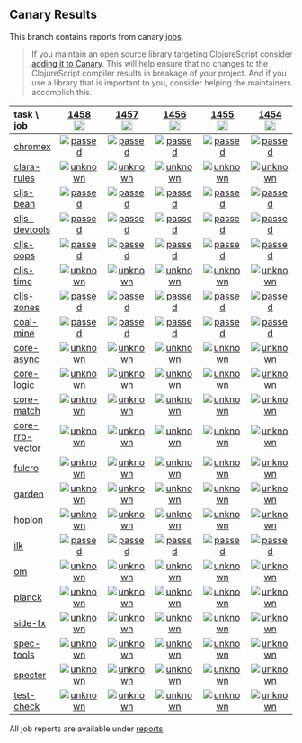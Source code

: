 ## Canary Results

This branch contains reports from canary [jobs](https://github.com/cljs-oss/canary/tree/jobs).

> If you maintain an open source library targeting ClojureScript consider [adding it to Canary](https://github.com/cljs-oss/canary/tree/master#how-to-participate). This will help ensure that no changes to the ClojureScript compiler results in breakage of your project. And if you use a library that is important to you, consider helping the maintainers accomplish this.

[//]: # (begin_overview_table)

| task \ job | <a href="reports/2020/07/05/job-001458-1.10.807-6691bae1" title="job #1458&#xA;&#xA;job&#xA;&#xA;requested by BinaryAge Bot (@babot) on 2020-07-05T11:04:49Z">1458<br/><img width=20 height=20 src="https://avatars0.githubusercontent.com/u/1476765?v=4&s=60"></a> | <a href="reports/2020/07/04/job-001457-1.10.806-a19f8e04" title="job #1457&#xA;&#xA;job&#xA;&#xA;requested by BinaryAge Bot (@babot) on 2020-07-04T11:04:48Z">1457<br/><img width=20 height=20 src="https://avatars0.githubusercontent.com/u/1476765?v=4&s=60"></a> | <a href="reports/2020/07/03/job-001456-1.10.806-a19f8e04" title="job #1456&#xA;&#xA;job&#xA;&#xA;requested by BinaryAge Bot (@babot) on 2020-07-03T11:04:35Z">1456<br/><img width=20 height=20 src="https://avatars0.githubusercontent.com/u/1476765?v=4&s=60"></a> | <a href="reports/2020/07/02/job-001455-1.10.806-a19f8e04" title="job #1455&#xA;&#xA;job&#xA;&#xA;requested by BinaryAge Bot (@babot) on 2020-07-02T11:04:46Z">1455<br/><img width=20 height=20 src="https://avatars0.githubusercontent.com/u/1476765?v=4&s=60"></a> | <a href="reports/2020/07/01/job-001454-1.10.806-a19f8e04" title="job #1454&#xA;&#xA;job&#xA;&#xA;requested by BinaryAge Bot (@babot) on 2020-07-01T11:04:36Z">1454<br/><img width=20 height=20 src="https://avatars0.githubusercontent.com/u/1476765?v=4&s=60"></a> | <a href="reports/2020/06/30/job-001453-1.10.806-a19f8e04" title="job #1453&#xA;&#xA;job&#xA;&#xA;requested by BinaryAge Bot (@babot) on 2020-06-30T11:04:04Z">1453<br/><img width=20 height=20 src="https://avatars0.githubusercontent.com/u/1476765?v=4&s=60"></a> | <a href="reports/2020/06/29/job-001452-1.10.806-a19f8e04" title="job #1452&#xA;&#xA;job&#xA;&#xA;requested by BinaryAge Bot (@babot) on 2020-06-29T11:04:30Z">1452<br/><img width=20 height=20 src="https://avatars0.githubusercontent.com/u/1476765?v=4&s=60"></a> | <a href="reports/2020/06/28/job-001451-1.10.781-92707a0b" title="job #1451&#xA;&#xA;job&#xA;&#xA;requested by BinaryAge Bot (@babot) on 2020-06-28T11:04:38Z">1451<br/><img width=20 height=20 src="https://avatars0.githubusercontent.com/u/1476765?v=4&s=60"></a> | <a href="reports/2020/06/27/job-001450-1.10.781-92707a0b" title="job #1450&#xA;&#xA;job&#xA;&#xA;requested by BinaryAge Bot (@babot) on 2020-06-27T11:04:36Z">1450<br/><img width=20 height=20 src="https://avatars0.githubusercontent.com/u/1476765?v=4&s=60"></a> | <a href="reports/2020/06/26/job-001449-1.10.781-92707a0b" title="job #1449&#xA;&#xA;job&#xA;&#xA;requested by BinaryAge Bot (@babot) on 2020-06-26T11:04:00Z">1449<br/><img width=20 height=20 src="https://avatars0.githubusercontent.com/u/1476765?v=4&s=60"></a> |
| :--- | :---: | :---: | :---: | :---: | :---: | :---: | :---: | :---: | :---: | :---: |
| [chromex](https://github.com/binaryage/chromex) | <a href="reports/2020/07/05/job-001458-1.10.807-6691bae1#-chromex"><img title="passed" src="http://box.binaryage.com/s-passed.svg"><a> | <a href="reports/2020/07/04/job-001457-1.10.806-a19f8e04#-chromex"><img title="passed" src="http://box.binaryage.com/s-passed.svg"><a> | <a href="reports/2020/07/03/job-001456-1.10.806-a19f8e04#-chromex"><img title="passed" src="http://box.binaryage.com/s-passed.svg"><a> | <a href="reports/2020/07/02/job-001455-1.10.806-a19f8e04#-chromex"><img title="passed" src="http://box.binaryage.com/s-passed.svg"><a> | <a href="reports/2020/07/01/job-001454-1.10.806-a19f8e04#-chromex"><img title="passed" src="http://box.binaryage.com/s-passed.svg"><a> | <a href="reports/2020/06/30/job-001453-1.10.806-a19f8e04#-chromex"><img title="passed" src="http://box.binaryage.com/s-passed.svg"><a> | <a href="reports/2020/06/29/job-001452-1.10.806-a19f8e04#-chromex"><img title="passed" src="http://box.binaryage.com/s-passed.svg"><a> | <a href="reports/2020/06/28/job-001451-1.10.781-92707a0b#-chromex"><img title="passed" src="http://box.binaryage.com/s-passed.svg"><a> | <a href="reports/2020/06/27/job-001450-1.10.781-92707a0b#-chromex"><img title="passed" src="http://box.binaryage.com/s-passed.svg"><a> | <a href="reports/2020/06/26/job-001449-1.10.781-92707a0b#-chromex"><img title="passed" src="http://box.binaryage.com/s-passed.svg"><a> |
| [clara-rules](https://github.com/cerner/clara-rules) | <a href="reports/2020/07/05/job-001458-1.10.807-6691bae1#-clara-rules"><img title="unknown" src="http://box.binaryage.com/s-unknown.svg"><a> | <a href="reports/2020/07/04/job-001457-1.10.806-a19f8e04#-clara-rules"><img title="unknown" src="http://box.binaryage.com/s-unknown.svg"><a> | <a href="reports/2020/07/03/job-001456-1.10.806-a19f8e04#-clara-rules"><img title="unknown" src="http://box.binaryage.com/s-unknown.svg"><a> | <a href="reports/2020/07/02/job-001455-1.10.806-a19f8e04#-clara-rules"><img title="unknown" src="http://box.binaryage.com/s-unknown.svg"><a> | <a href="reports/2020/07/01/job-001454-1.10.806-a19f8e04#-clara-rules"><img title="unknown" src="http://box.binaryage.com/s-unknown.svg"><a> | <a href="reports/2020/06/30/job-001453-1.10.806-a19f8e04#-clara-rules"><img title="unknown" src="http://box.binaryage.com/s-unknown.svg"><a> | <a href="reports/2020/06/29/job-001452-1.10.806-a19f8e04#-clara-rules"><img title="unknown" src="http://box.binaryage.com/s-unknown.svg"><a> | <a href="reports/2020/06/28/job-001451-1.10.781-92707a0b#-clara-rules"><img title="unknown" src="http://box.binaryage.com/s-unknown.svg"><a> | <a href="reports/2020/06/27/job-001450-1.10.781-92707a0b#-clara-rules"><img title="unknown" src="http://box.binaryage.com/s-unknown.svg"><a> | <a href="reports/2020/06/26/job-001449-1.10.781-92707a0b#-clara-rules"><img title="unknown" src="http://box.binaryage.com/s-unknown.svg"><a> |
| [cljs-bean](https://github.com/mfikes/cljs-bean) | <a href="reports/2020/07/05/job-001458-1.10.807-6691bae1#-cljs-bean"><img title="passed" src="http://box.binaryage.com/s-passed.svg"><a> | <a href="reports/2020/07/04/job-001457-1.10.806-a19f8e04#-cljs-bean"><img title="passed" src="http://box.binaryage.com/s-passed.svg"><a> | <a href="reports/2020/07/03/job-001456-1.10.806-a19f8e04#-cljs-bean"><img title="passed" src="http://box.binaryage.com/s-passed.svg"><a> | <a href="reports/2020/07/02/job-001455-1.10.806-a19f8e04#-cljs-bean"><img title="passed" src="http://box.binaryage.com/s-passed.svg"><a> | <a href="reports/2020/07/01/job-001454-1.10.806-a19f8e04#-cljs-bean"><img title="passed" src="http://box.binaryage.com/s-passed.svg"><a> | <a href="reports/2020/06/30/job-001453-1.10.806-a19f8e04#-cljs-bean"><img title="passed" src="http://box.binaryage.com/s-passed.svg"><a> | <a href="reports/2020/06/29/job-001452-1.10.806-a19f8e04#-cljs-bean"><img title="passed" src="http://box.binaryage.com/s-passed.svg"><a> | <a href="reports/2020/06/28/job-001451-1.10.781-92707a0b#-cljs-bean"><img title="passed" src="http://box.binaryage.com/s-passed.svg"><a> | <a href="reports/2020/06/27/job-001450-1.10.781-92707a0b#-cljs-bean"><img title="passed" src="http://box.binaryage.com/s-passed.svg"><a> | <a href="reports/2020/06/26/job-001449-1.10.781-92707a0b#-cljs-bean"><img title="passed" src="http://box.binaryage.com/s-passed.svg"><a> |
| [cljs-devtools](https://github.com/binaryage/cljs-devtools) | <a href="reports/2020/07/05/job-001458-1.10.807-6691bae1#-cljs-devtools"><img title="passed" src="http://box.binaryage.com/s-passed.svg"><a> | <a href="reports/2020/07/04/job-001457-1.10.806-a19f8e04#-cljs-devtools"><img title="passed" src="http://box.binaryage.com/s-passed.svg"><a> | <a href="reports/2020/07/03/job-001456-1.10.806-a19f8e04#-cljs-devtools"><img title="passed" src="http://box.binaryage.com/s-passed.svg"><a> | <a href="reports/2020/07/02/job-001455-1.10.806-a19f8e04#-cljs-devtools"><img title="passed" src="http://box.binaryage.com/s-passed.svg"><a> | <a href="reports/2020/07/01/job-001454-1.10.806-a19f8e04#-cljs-devtools"><img title="passed" src="http://box.binaryage.com/s-passed.svg"><a> | <a href="reports/2020/06/30/job-001453-1.10.806-a19f8e04#-cljs-devtools"><img title="passed" src="http://box.binaryage.com/s-passed.svg"><a> | <a href="reports/2020/06/29/job-001452-1.10.806-a19f8e04#-cljs-devtools"><img title="passed" src="http://box.binaryage.com/s-passed.svg"><a> | <a href="reports/2020/06/28/job-001451-1.10.781-92707a0b#-cljs-devtools"><img title="passed" src="http://box.binaryage.com/s-passed.svg"><a> | <a href="reports/2020/06/27/job-001450-1.10.781-92707a0b#-cljs-devtools"><img title="passed" src="http://box.binaryage.com/s-passed.svg"><a> | <a href="reports/2020/06/26/job-001449-1.10.781-92707a0b#-cljs-devtools"><img title="failed" src="http://box.binaryage.com/s-failed.svg"><a> |
| [cljs-oops](https://github.com/binaryage/cljs-oops) | <a href="reports/2020/07/05/job-001458-1.10.807-6691bae1#-cljs-oops"><img title="passed" src="http://box.binaryage.com/s-passed.svg"><a> | <a href="reports/2020/07/04/job-001457-1.10.806-a19f8e04#-cljs-oops"><img title="passed" src="http://box.binaryage.com/s-passed.svg"><a> | <a href="reports/2020/07/03/job-001456-1.10.806-a19f8e04#-cljs-oops"><img title="passed" src="http://box.binaryage.com/s-passed.svg"><a> | <a href="reports/2020/07/02/job-001455-1.10.806-a19f8e04#-cljs-oops"><img title="passed" src="http://box.binaryage.com/s-passed.svg"><a> | <a href="reports/2020/07/01/job-001454-1.10.806-a19f8e04#-cljs-oops"><img title="passed" src="http://box.binaryage.com/s-passed.svg"><a> | <a href="reports/2020/06/30/job-001453-1.10.806-a19f8e04#-cljs-oops"><img title="passed" src="http://box.binaryage.com/s-passed.svg"><a> | <a href="reports/2020/06/29/job-001452-1.10.806-a19f8e04#-cljs-oops"><img title="passed" src="http://box.binaryage.com/s-passed.svg"><a> | <a href="reports/2020/06/28/job-001451-1.10.781-92707a0b#-cljs-oops"><img title="passed" src="http://box.binaryage.com/s-passed.svg"><a> | <a href="reports/2020/06/27/job-001450-1.10.781-92707a0b#-cljs-oops"><img title="passed" src="http://box.binaryage.com/s-passed.svg"><a> | <a href="reports/2020/06/26/job-001449-1.10.781-92707a0b#-cljs-oops"><img title="passed" src="http://box.binaryage.com/s-passed.svg"><a> |
| [cljs-time](https://github.com/andrewmcveigh/cljs-time) | <a href="reports/2020/07/05/job-001458-1.10.807-6691bae1#-cljs-time"><img title="unknown" src="http://box.binaryage.com/s-unknown.svg"><a> | <a href="reports/2020/07/04/job-001457-1.10.806-a19f8e04#-cljs-time"><img title="unknown" src="http://box.binaryage.com/s-unknown.svg"><a> | <a href="reports/2020/07/03/job-001456-1.10.806-a19f8e04#-cljs-time"><img title="unknown" src="http://box.binaryage.com/s-unknown.svg"><a> | <a href="reports/2020/07/02/job-001455-1.10.806-a19f8e04#-cljs-time"><img title="unknown" src="http://box.binaryage.com/s-unknown.svg"><a> | <a href="reports/2020/07/01/job-001454-1.10.806-a19f8e04#-cljs-time"><img title="unknown" src="http://box.binaryage.com/s-unknown.svg"><a> | <a href="reports/2020/06/30/job-001453-1.10.806-a19f8e04#-cljs-time"><img title="unknown" src="http://box.binaryage.com/s-unknown.svg"><a> | <a href="reports/2020/06/29/job-001452-1.10.806-a19f8e04#-cljs-time"><img title="unknown" src="http://box.binaryage.com/s-unknown.svg"><a> | <a href="reports/2020/06/28/job-001451-1.10.781-92707a0b#-cljs-time"><img title="unknown" src="http://box.binaryage.com/s-unknown.svg"><a> | <a href="reports/2020/06/27/job-001450-1.10.781-92707a0b#-cljs-time"><img title="unknown" src="http://box.binaryage.com/s-unknown.svg"><a> | <a href="reports/2020/06/26/job-001449-1.10.781-92707a0b#-cljs-time"><img title="unknown" src="http://box.binaryage.com/s-unknown.svg"><a> |
| [cljs-zones](https://github.com/binaryage/cljs-zones) | <a href="reports/2020/07/05/job-001458-1.10.807-6691bae1#-cljs-zones"><img title="passed" src="http://box.binaryage.com/s-passed.svg"><a> | <a href="reports/2020/07/04/job-001457-1.10.806-a19f8e04#-cljs-zones"><img title="passed" src="http://box.binaryage.com/s-passed.svg"><a> | <a href="reports/2020/07/03/job-001456-1.10.806-a19f8e04#-cljs-zones"><img title="passed" src="http://box.binaryage.com/s-passed.svg"><a> | <a href="reports/2020/07/02/job-001455-1.10.806-a19f8e04#-cljs-zones"><img title="passed" src="http://box.binaryage.com/s-passed.svg"><a> | <a href="reports/2020/07/01/job-001454-1.10.806-a19f8e04#-cljs-zones"><img title="passed" src="http://box.binaryage.com/s-passed.svg"><a> | <a href="reports/2020/06/30/job-001453-1.10.806-a19f8e04#-cljs-zones"><img title="passed" src="http://box.binaryage.com/s-passed.svg"><a> | <a href="reports/2020/06/29/job-001452-1.10.806-a19f8e04#-cljs-zones"><img title="passed" src="http://box.binaryage.com/s-passed.svg"><a> | <a href="reports/2020/06/28/job-001451-1.10.781-92707a0b#-cljs-zones"><img title="passed" src="http://box.binaryage.com/s-passed.svg"><a> | <a href="reports/2020/06/27/job-001450-1.10.781-92707a0b#-cljs-zones"><img title="passed" src="http://box.binaryage.com/s-passed.svg"><a> | <a href="reports/2020/06/26/job-001449-1.10.781-92707a0b#-cljs-zones"><img title="passed" src="http://box.binaryage.com/s-passed.svg"><a> |
| [coal-mine](https://github.com/mfikes/coal-mine) | <a href="reports/2020/07/05/job-001458-1.10.807-6691bae1#-coal-mine"><img title="passed" src="http://box.binaryage.com/s-passed.svg"><a> | <a href="reports/2020/07/04/job-001457-1.10.806-a19f8e04#-coal-mine"><img title="passed" src="http://box.binaryage.com/s-passed.svg"><a> | <a href="reports/2020/07/03/job-001456-1.10.806-a19f8e04#-coal-mine"><img title="passed" src="http://box.binaryage.com/s-passed.svg"><a> | <a href="reports/2020/07/02/job-001455-1.10.806-a19f8e04#-coal-mine"><img title="passed" src="http://box.binaryage.com/s-passed.svg"><a> | <a href="reports/2020/07/01/job-001454-1.10.806-a19f8e04#-coal-mine"><img title="passed" src="http://box.binaryage.com/s-passed.svg"><a> | <a href="reports/2020/06/30/job-001453-1.10.806-a19f8e04#-coal-mine"><img title="passed" src="http://box.binaryage.com/s-passed.svg"><a> | <a href="reports/2020/06/29/job-001452-1.10.806-a19f8e04#-coal-mine"><img title="passed" src="http://box.binaryage.com/s-passed.svg"><a> | <a href="reports/2020/06/28/job-001451-1.10.781-92707a0b#-coal-mine"><img title="passed" src="http://box.binaryage.com/s-passed.svg"><a> | <a href="reports/2020/06/27/job-001450-1.10.781-92707a0b#-coal-mine"><img title="passed" src="http://box.binaryage.com/s-passed.svg"><a> | <a href="reports/2020/06/26/job-001449-1.10.781-92707a0b#-coal-mine"><img title="passed" src="http://box.binaryage.com/s-passed.svg"><a> |
| [core-async](https://github.com/clojure/core.async) | <a href="reports/2020/07/05/job-001458-1.10.807-6691bae1#-core-async"><img title="unknown" src="http://box.binaryage.com/s-unknown.svg"><a> | <a href="reports/2020/07/04/job-001457-1.10.806-a19f8e04#-core-async"><img title="unknown" src="http://box.binaryage.com/s-unknown.svg"><a> | <a href="reports/2020/07/03/job-001456-1.10.806-a19f8e04#-core-async"><img title="unknown" src="http://box.binaryage.com/s-unknown.svg"><a> | <a href="reports/2020/07/02/job-001455-1.10.806-a19f8e04#-core-async"><img title="unknown" src="http://box.binaryage.com/s-unknown.svg"><a> | <a href="reports/2020/07/01/job-001454-1.10.806-a19f8e04#-core-async"><img title="unknown" src="http://box.binaryage.com/s-unknown.svg"><a> | <a href="reports/2020/06/30/job-001453-1.10.806-a19f8e04#-core-async"><img title="unknown" src="http://box.binaryage.com/s-unknown.svg"><a> | <a href="reports/2020/06/29/job-001452-1.10.806-a19f8e04#-core-async"><img title="unknown" src="http://box.binaryage.com/s-unknown.svg"><a> | <a href="reports/2020/06/28/job-001451-1.10.781-92707a0b#-core-async"><img title="unknown" src="http://box.binaryage.com/s-unknown.svg"><a> | <a href="reports/2020/06/27/job-001450-1.10.781-92707a0b#-core-async"><img title="unknown" src="http://box.binaryage.com/s-unknown.svg"><a> | <a href="reports/2020/06/26/job-001449-1.10.781-92707a0b#-core-async"><img title="unknown" src="http://box.binaryage.com/s-unknown.svg"><a> |
| [core-logic](https://github.com/clojure/core.logic) | <a href="reports/2020/07/05/job-001458-1.10.807-6691bae1#-core-logic"><img title="unknown" src="http://box.binaryage.com/s-unknown.svg"><a> | <a href="reports/2020/07/04/job-001457-1.10.806-a19f8e04#-core-logic"><img title="unknown" src="http://box.binaryage.com/s-unknown.svg"><a> | <a href="reports/2020/07/03/job-001456-1.10.806-a19f8e04#-core-logic"><img title="unknown" src="http://box.binaryage.com/s-unknown.svg"><a> | <a href="reports/2020/07/02/job-001455-1.10.806-a19f8e04#-core-logic"><img title="unknown" src="http://box.binaryage.com/s-unknown.svg"><a> | <a href="reports/2020/07/01/job-001454-1.10.806-a19f8e04#-core-logic"><img title="unknown" src="http://box.binaryage.com/s-unknown.svg"><a> | <a href="reports/2020/06/30/job-001453-1.10.806-a19f8e04#-core-logic"><img title="unknown" src="http://box.binaryage.com/s-unknown.svg"><a> | <a href="reports/2020/06/29/job-001452-1.10.806-a19f8e04#-core-logic"><img title="unknown" src="http://box.binaryage.com/s-unknown.svg"><a> | <a href="reports/2020/06/28/job-001451-1.10.781-92707a0b#-core-logic"><img title="unknown" src="http://box.binaryage.com/s-unknown.svg"><a> | <a href="reports/2020/06/27/job-001450-1.10.781-92707a0b#-core-logic"><img title="unknown" src="http://box.binaryage.com/s-unknown.svg"><a> | <a href="reports/2020/06/26/job-001449-1.10.781-92707a0b#-core-logic"><img title="unknown" src="http://box.binaryage.com/s-unknown.svg"><a> |
| [core-match](https://github.com/clojure/core.match) | <a href="reports/2020/07/05/job-001458-1.10.807-6691bae1#-core-match"><img title="unknown" src="http://box.binaryage.com/s-unknown.svg"><a> | <a href="reports/2020/07/04/job-001457-1.10.806-a19f8e04#-core-match"><img title="unknown" src="http://box.binaryage.com/s-unknown.svg"><a> | <a href="reports/2020/07/03/job-001456-1.10.806-a19f8e04#-core-match"><img title="unknown" src="http://box.binaryage.com/s-unknown.svg"><a> | <a href="reports/2020/07/02/job-001455-1.10.806-a19f8e04#-core-match"><img title="unknown" src="http://box.binaryage.com/s-unknown.svg"><a> | <a href="reports/2020/07/01/job-001454-1.10.806-a19f8e04#-core-match"><img title="unknown" src="http://box.binaryage.com/s-unknown.svg"><a> | <a href="reports/2020/06/30/job-001453-1.10.806-a19f8e04#-core-match"><img title="unknown" src="http://box.binaryage.com/s-unknown.svg"><a> | <a href="reports/2020/06/29/job-001452-1.10.806-a19f8e04#-core-match"><img title="unknown" src="http://box.binaryage.com/s-unknown.svg"><a> | <a href="reports/2020/06/28/job-001451-1.10.781-92707a0b#-core-match"><img title="unknown" src="http://box.binaryage.com/s-unknown.svg"><a> | <a href="reports/2020/06/27/job-001450-1.10.781-92707a0b#-core-match"><img title="unknown" src="http://box.binaryage.com/s-unknown.svg"><a> | <a href="reports/2020/06/26/job-001449-1.10.781-92707a0b#-core-match"><img title="unknown" src="http://box.binaryage.com/s-unknown.svg"><a> |
| [core-rrb-vector](https://github.com/clojure/core.rrb-vector) | <a href="reports/2020/07/05/job-001458-1.10.807-6691bae1#-core-rrb-vector"><img title="unknown" src="http://box.binaryage.com/s-unknown.svg"><a> | <a href="reports/2020/07/04/job-001457-1.10.806-a19f8e04#-core-rrb-vector"><img title="unknown" src="http://box.binaryage.com/s-unknown.svg"><a> | <a href="reports/2020/07/03/job-001456-1.10.806-a19f8e04#-core-rrb-vector"><img title="unknown" src="http://box.binaryage.com/s-unknown.svg"><a> | <a href="reports/2020/07/02/job-001455-1.10.806-a19f8e04#-core-rrb-vector"><img title="unknown" src="http://box.binaryage.com/s-unknown.svg"><a> | <a href="reports/2020/07/01/job-001454-1.10.806-a19f8e04#-core-rrb-vector"><img title="unknown" src="http://box.binaryage.com/s-unknown.svg"><a> | <a href="reports/2020/06/30/job-001453-1.10.806-a19f8e04#-core-rrb-vector"><img title="unknown" src="http://box.binaryage.com/s-unknown.svg"><a> | <a href="reports/2020/06/29/job-001452-1.10.806-a19f8e04#-core-rrb-vector"><img title="unknown" src="http://box.binaryage.com/s-unknown.svg"><a> | <a href="reports/2020/06/28/job-001451-1.10.781-92707a0b#-core-rrb-vector"><img title="unknown" src="http://box.binaryage.com/s-unknown.svg"><a> | <a href="reports/2020/06/27/job-001450-1.10.781-92707a0b#-core-rrb-vector"><img title="unknown" src="http://box.binaryage.com/s-unknown.svg"><a> | <a href="reports/2020/06/26/job-001449-1.10.781-92707a0b#-core-rrb-vector"><img title="unknown" src="http://box.binaryage.com/s-unknown.svg"><a> |
| [fulcro](https://github.com/fulcrologic/fulcro) | <a href="reports/2020/07/05/job-001458-1.10.807-6691bae1#-fulcro"><img title="unknown" src="http://box.binaryage.com/s-unknown.svg"><a> | <a href="reports/2020/07/04/job-001457-1.10.806-a19f8e04#-fulcro"><img title="unknown" src="http://box.binaryage.com/s-unknown.svg"><a> | <a href="reports/2020/07/03/job-001456-1.10.806-a19f8e04#-fulcro"><img title="unknown" src="http://box.binaryage.com/s-unknown.svg"><a> | <a href="reports/2020/07/02/job-001455-1.10.806-a19f8e04#-fulcro"><img title="unknown" src="http://box.binaryage.com/s-unknown.svg"><a> | <a href="reports/2020/07/01/job-001454-1.10.806-a19f8e04#-fulcro"><img title="unknown" src="http://box.binaryage.com/s-unknown.svg"><a> | <a href="reports/2020/06/30/job-001453-1.10.806-a19f8e04#-fulcro"><img title="unknown" src="http://box.binaryage.com/s-unknown.svg"><a> | <a href="reports/2020/06/29/job-001452-1.10.806-a19f8e04#-fulcro"><img title="unknown" src="http://box.binaryage.com/s-unknown.svg"><a> | <a href="reports/2020/06/28/job-001451-1.10.781-92707a0b#-fulcro"><img title="unknown" src="http://box.binaryage.com/s-unknown.svg"><a> | <a href="reports/2020/06/27/job-001450-1.10.781-92707a0b#-fulcro"><img title="unknown" src="http://box.binaryage.com/s-unknown.svg"><a> | <a href="reports/2020/06/26/job-001449-1.10.781-92707a0b#-fulcro"><img title="unknown" src="http://box.binaryage.com/s-unknown.svg"><a> |
| [garden](https://github.com/noprompt/garden) | <a href="reports/2020/07/05/job-001458-1.10.807-6691bae1#-garden"><img title="unknown" src="http://box.binaryage.com/s-unknown.svg"><a> | <a href="reports/2020/07/04/job-001457-1.10.806-a19f8e04#-garden"><img title="unknown" src="http://box.binaryage.com/s-unknown.svg"><a> | <a href="reports/2020/07/03/job-001456-1.10.806-a19f8e04#-garden"><img title="unknown" src="http://box.binaryage.com/s-unknown.svg"><a> | <a href="reports/2020/07/02/job-001455-1.10.806-a19f8e04#-garden"><img title="unknown" src="http://box.binaryage.com/s-unknown.svg"><a> | <a href="reports/2020/07/01/job-001454-1.10.806-a19f8e04#-garden"><img title="unknown" src="http://box.binaryage.com/s-unknown.svg"><a> | <a href="reports/2020/06/30/job-001453-1.10.806-a19f8e04#-garden"><img title="unknown" src="http://box.binaryage.com/s-unknown.svg"><a> | <a href="reports/2020/06/29/job-001452-1.10.806-a19f8e04#-garden"><img title="unknown" src="http://box.binaryage.com/s-unknown.svg"><a> | <a href="reports/2020/06/28/job-001451-1.10.781-92707a0b#-garden"><img title="unknown" src="http://box.binaryage.com/s-unknown.svg"><a> | <a href="reports/2020/06/27/job-001450-1.10.781-92707a0b#-garden"><img title="unknown" src="http://box.binaryage.com/s-unknown.svg"><a> | <a href="reports/2020/06/26/job-001449-1.10.781-92707a0b#-garden"><img title="unknown" src="http://box.binaryage.com/s-unknown.svg"><a> |
| [hoplon](https://github.com/hoplon/hoplon) | <a href="reports/2020/07/05/job-001458-1.10.807-6691bae1#-hoplon"><img title="unknown" src="http://box.binaryage.com/s-unknown.svg"><a> | <a href="reports/2020/07/04/job-001457-1.10.806-a19f8e04#-hoplon"><img title="unknown" src="http://box.binaryage.com/s-unknown.svg"><a> | <a href="reports/2020/07/03/job-001456-1.10.806-a19f8e04#-hoplon"><img title="unknown" src="http://box.binaryage.com/s-unknown.svg"><a> | <a href="reports/2020/07/02/job-001455-1.10.806-a19f8e04#-hoplon"><img title="unknown" src="http://box.binaryage.com/s-unknown.svg"><a> | <a href="reports/2020/07/01/job-001454-1.10.806-a19f8e04#-hoplon"><img title="unknown" src="http://box.binaryage.com/s-unknown.svg"><a> | <a href="reports/2020/06/30/job-001453-1.10.806-a19f8e04#-hoplon"><img title="unknown" src="http://box.binaryage.com/s-unknown.svg"><a> | <a href="reports/2020/06/29/job-001452-1.10.806-a19f8e04#-hoplon"><img title="unknown" src="http://box.binaryage.com/s-unknown.svg"><a> | <a href="reports/2020/06/28/job-001451-1.10.781-92707a0b#-hoplon"><img title="unknown" src="http://box.binaryage.com/s-unknown.svg"><a> | <a href="reports/2020/06/27/job-001450-1.10.781-92707a0b#-hoplon"><img title="unknown" src="http://box.binaryage.com/s-unknown.svg"><a> | <a href="reports/2020/06/26/job-001449-1.10.781-92707a0b#-hoplon"><img title="unknown" src="http://box.binaryage.com/s-unknown.svg"><a> |
| [ilk](https://github.com/mfikes/ilk) | <a href="reports/2020/07/05/job-001458-1.10.807-6691bae1#-ilk"><img title="passed" src="http://box.binaryage.com/s-passed.svg"><a> | <a href="reports/2020/07/04/job-001457-1.10.806-a19f8e04#-ilk"><img title="passed" src="http://box.binaryage.com/s-passed.svg"><a> | <a href="reports/2020/07/03/job-001456-1.10.806-a19f8e04#-ilk"><img title="passed" src="http://box.binaryage.com/s-passed.svg"><a> | <a href="reports/2020/07/02/job-001455-1.10.806-a19f8e04#-ilk"><img title="passed" src="http://box.binaryage.com/s-passed.svg"><a> | <a href="reports/2020/07/01/job-001454-1.10.806-a19f8e04#-ilk"><img title="passed" src="http://box.binaryage.com/s-passed.svg"><a> | <a href="reports/2020/06/30/job-001453-1.10.806-a19f8e04#-ilk"><img title="passed" src="http://box.binaryage.com/s-passed.svg"><a> | <a href="reports/2020/06/29/job-001452-1.10.806-a19f8e04#-ilk"><img title="passed" src="http://box.binaryage.com/s-passed.svg"><a> | <a href="reports/2020/06/28/job-001451-1.10.781-92707a0b#-ilk"><img title="passed" src="http://box.binaryage.com/s-passed.svg"><a> | <a href="reports/2020/06/27/job-001450-1.10.781-92707a0b#-ilk"><img title="passed" src="http://box.binaryage.com/s-passed.svg"><a> | <a href="reports/2020/06/26/job-001449-1.10.781-92707a0b#-ilk"><img title="passed" src="http://box.binaryage.com/s-passed.svg"><a> |
| [om](https://github.com/omcljs/om) | <a href="reports/2020/07/05/job-001458-1.10.807-6691bae1#-om"><img title="unknown" src="http://box.binaryage.com/s-unknown.svg"><a> | <a href="reports/2020/07/04/job-001457-1.10.806-a19f8e04#-om"><img title="unknown" src="http://box.binaryage.com/s-unknown.svg"><a> | <a href="reports/2020/07/03/job-001456-1.10.806-a19f8e04#-om"><img title="unknown" src="http://box.binaryage.com/s-unknown.svg"><a> | <a href="reports/2020/07/02/job-001455-1.10.806-a19f8e04#-om"><img title="unknown" src="http://box.binaryage.com/s-unknown.svg"><a> | <a href="reports/2020/07/01/job-001454-1.10.806-a19f8e04#-om"><img title="unknown" src="http://box.binaryage.com/s-unknown.svg"><a> | <a href="reports/2020/06/30/job-001453-1.10.806-a19f8e04#-om"><img title="unknown" src="http://box.binaryage.com/s-unknown.svg"><a> | <a href="reports/2020/06/29/job-001452-1.10.806-a19f8e04#-om"><img title="unknown" src="http://box.binaryage.com/s-unknown.svg"><a> | <a href="reports/2020/06/28/job-001451-1.10.781-92707a0b#-om"><img title="unknown" src="http://box.binaryage.com/s-unknown.svg"><a> | <a href="reports/2020/06/27/job-001450-1.10.781-92707a0b#-om"><img title="unknown" src="http://box.binaryage.com/s-unknown.svg"><a> | <a href="reports/2020/06/26/job-001449-1.10.781-92707a0b#-om"><img title="unknown" src="http://box.binaryage.com/s-unknown.svg"><a> |
| [planck](https://github.com/planck-repl/planck) | <a href="reports/2020/07/05/job-001458-1.10.807-6691bae1#-planck"><img title="unknown" src="http://box.binaryage.com/s-unknown.svg"><a> | <a href="reports/2020/07/04/job-001457-1.10.806-a19f8e04#-planck"><img title="unknown" src="http://box.binaryage.com/s-unknown.svg"><a> | <a href="reports/2020/07/03/job-001456-1.10.806-a19f8e04#-planck"><img title="unknown" src="http://box.binaryage.com/s-unknown.svg"><a> | <a href="reports/2020/07/02/job-001455-1.10.806-a19f8e04#-planck"><img title="unknown" src="http://box.binaryage.com/s-unknown.svg"><a> | <a href="reports/2020/07/01/job-001454-1.10.806-a19f8e04#-planck"><img title="unknown" src="http://box.binaryage.com/s-unknown.svg"><a> | <a href="reports/2020/06/30/job-001453-1.10.806-a19f8e04#-planck"><img title="unknown" src="http://box.binaryage.com/s-unknown.svg"><a> | <a href="reports/2020/06/29/job-001452-1.10.806-a19f8e04#-planck"><img title="unknown" src="http://box.binaryage.com/s-unknown.svg"><a> | <a href="reports/2020/06/28/job-001451-1.10.781-92707a0b#-planck"><img title="unknown" src="http://box.binaryage.com/s-unknown.svg"><a> | <a href="reports/2020/06/27/job-001450-1.10.781-92707a0b#-planck"><img title="unknown" src="http://box.binaryage.com/s-unknown.svg"><a> | <a href="reports/2020/06/26/job-001449-1.10.781-92707a0b#-planck"><img title="unknown" src="http://box.binaryage.com/s-unknown.svg"><a> |
| [side-fx](https://github.com/cljsrn/side-fx) | <a href="reports/2020/07/05/job-001458-1.10.807-6691bae1#-side-fx"><img title="unknown" src="http://box.binaryage.com/s-unknown.svg"><a> | <a href="reports/2020/07/04/job-001457-1.10.806-a19f8e04#-side-fx"><img title="unknown" src="http://box.binaryage.com/s-unknown.svg"><a> | <a href="reports/2020/07/03/job-001456-1.10.806-a19f8e04#-side-fx"><img title="unknown" src="http://box.binaryage.com/s-unknown.svg"><a> | <a href="reports/2020/07/02/job-001455-1.10.806-a19f8e04#-side-fx"><img title="unknown" src="http://box.binaryage.com/s-unknown.svg"><a> | <a href="reports/2020/07/01/job-001454-1.10.806-a19f8e04#-side-fx"><img title="unknown" src="http://box.binaryage.com/s-unknown.svg"><a> | <a href="reports/2020/06/30/job-001453-1.10.806-a19f8e04#-side-fx"><img title="unknown" src="http://box.binaryage.com/s-unknown.svg"><a> | <a href="reports/2020/06/29/job-001452-1.10.806-a19f8e04#-side-fx"><img title="unknown" src="http://box.binaryage.com/s-unknown.svg"><a> | <a href="reports/2020/06/28/job-001451-1.10.781-92707a0b#-side-fx"><img title="unknown" src="http://box.binaryage.com/s-unknown.svg"><a> | <a href="reports/2020/06/27/job-001450-1.10.781-92707a0b#-side-fx"><img title="unknown" src="http://box.binaryage.com/s-unknown.svg"><a> | <a href="reports/2020/06/26/job-001449-1.10.781-92707a0b#-side-fx"><img title="unknown" src="http://box.binaryage.com/s-unknown.svg"><a> |
| [spec-tools](https://github.com/metosin/spec-tools) | <a href="reports/2020/07/05/job-001458-1.10.807-6691bae1#-spec-tools"><img title="unknown" src="http://box.binaryage.com/s-unknown.svg"><a> | <a href="reports/2020/07/04/job-001457-1.10.806-a19f8e04#-spec-tools"><img title="unknown" src="http://box.binaryage.com/s-unknown.svg"><a> | <a href="reports/2020/07/03/job-001456-1.10.806-a19f8e04#-spec-tools"><img title="unknown" src="http://box.binaryage.com/s-unknown.svg"><a> | <a href="reports/2020/07/02/job-001455-1.10.806-a19f8e04#-spec-tools"><img title="unknown" src="http://box.binaryage.com/s-unknown.svg"><a> | <a href="reports/2020/07/01/job-001454-1.10.806-a19f8e04#-spec-tools"><img title="unknown" src="http://box.binaryage.com/s-unknown.svg"><a> | <a href="reports/2020/06/30/job-001453-1.10.806-a19f8e04#-spec-tools"><img title="unknown" src="http://box.binaryage.com/s-unknown.svg"><a> | <a href="reports/2020/06/29/job-001452-1.10.806-a19f8e04#-spec-tools"><img title="unknown" src="http://box.binaryage.com/s-unknown.svg"><a> | <a href="reports/2020/06/28/job-001451-1.10.781-92707a0b#-spec-tools"><img title="unknown" src="http://box.binaryage.com/s-unknown.svg"><a> | <a href="reports/2020/06/27/job-001450-1.10.781-92707a0b#-spec-tools"><img title="unknown" src="http://box.binaryage.com/s-unknown.svg"><a> | <a href="reports/2020/06/26/job-001449-1.10.781-92707a0b#-spec-tools"><img title="unknown" src="http://box.binaryage.com/s-unknown.svg"><a> |
| [specter](https://github.com/nathanmarz/specter) | <a href="reports/2020/07/05/job-001458-1.10.807-6691bae1#-specter"><img title="unknown" src="http://box.binaryage.com/s-unknown.svg"><a> | <a href="reports/2020/07/04/job-001457-1.10.806-a19f8e04#-specter"><img title="unknown" src="http://box.binaryage.com/s-unknown.svg"><a> | <a href="reports/2020/07/03/job-001456-1.10.806-a19f8e04#-specter"><img title="unknown" src="http://box.binaryage.com/s-unknown.svg"><a> | <a href="reports/2020/07/02/job-001455-1.10.806-a19f8e04#-specter"><img title="unknown" src="http://box.binaryage.com/s-unknown.svg"><a> | <a href="reports/2020/07/01/job-001454-1.10.806-a19f8e04#-specter"><img title="unknown" src="http://box.binaryage.com/s-unknown.svg"><a> | <a href="reports/2020/06/30/job-001453-1.10.806-a19f8e04#-specter"><img title="unknown" src="http://box.binaryage.com/s-unknown.svg"><a> | <a href="reports/2020/06/29/job-001452-1.10.806-a19f8e04#-specter"><img title="unknown" src="http://box.binaryage.com/s-unknown.svg"><a> | <a href="reports/2020/06/28/job-001451-1.10.781-92707a0b#-specter"><img title="unknown" src="http://box.binaryage.com/s-unknown.svg"><a> | <a href="reports/2020/06/27/job-001450-1.10.781-92707a0b#-specter"><img title="unknown" src="http://box.binaryage.com/s-unknown.svg"><a> | <a href="reports/2020/06/26/job-001449-1.10.781-92707a0b#-specter"><img title="unknown" src="http://box.binaryage.com/s-unknown.svg"><a> |
| [test-check](https://github.com/clojure/test.check) | <a href="reports/2020/07/05/job-001458-1.10.807-6691bae1#-test-check"><img title="unknown" src="http://box.binaryage.com/s-unknown.svg"><a> | <a href="reports/2020/07/04/job-001457-1.10.806-a19f8e04#-test-check"><img title="unknown" src="http://box.binaryage.com/s-unknown.svg"><a> | <a href="reports/2020/07/03/job-001456-1.10.806-a19f8e04#-test-check"><img title="unknown" src="http://box.binaryage.com/s-unknown.svg"><a> | <a href="reports/2020/07/02/job-001455-1.10.806-a19f8e04#-test-check"><img title="unknown" src="http://box.binaryage.com/s-unknown.svg"><a> | <a href="reports/2020/07/01/job-001454-1.10.806-a19f8e04#-test-check"><img title="unknown" src="http://box.binaryage.com/s-unknown.svg"><a> | <a href="reports/2020/06/30/job-001453-1.10.806-a19f8e04#-test-check"><img title="unknown" src="http://box.binaryage.com/s-unknown.svg"><a> | <a href="reports/2020/06/29/job-001452-1.10.806-a19f8e04#-test-check"><img title="unknown" src="http://box.binaryage.com/s-unknown.svg"><a> | <a href="reports/2020/06/28/job-001451-1.10.781-92707a0b#-test-check"><img title="unknown" src="http://box.binaryage.com/s-unknown.svg"><a> | <a href="reports/2020/06/27/job-001450-1.10.781-92707a0b#-test-check"><img title="unknown" src="http://box.binaryage.com/s-unknown.svg"><a> | <a href="reports/2020/06/26/job-001449-1.10.781-92707a0b#-test-check"><img title="unknown" src="http://box.binaryage.com/s-unknown.svg"><a> |

[//]: # (end_overview_table)

All job reports are available under [reports](reports).
